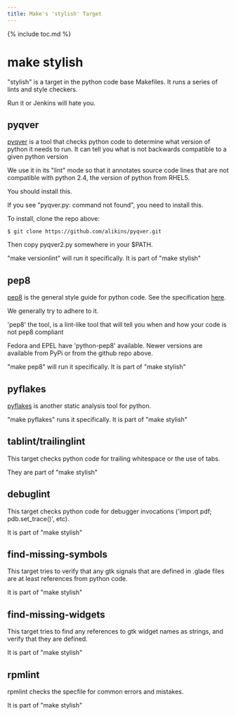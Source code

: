 ```yaml
---
title: Make's 'stylish' Target
---
```

{% include toc.md %}

# make stylish

"stylish" is a target in the python code base Makefiles. It runs a series of
lints and style checkers.

Run it or Jenkins will hate you.

## pyqver
[pyqver](https://github.com/alikins/pyqver) is a tool that checks python code
to determine what version of python it needs to run.
It can tell you what is not backwards compatible to a given python version

We use it in its "lint" mode so that it annotates source code lines that are not compatible
with python 2.4, the version of python from RHEL5. 

You should install this. 

If you see "pyqver.py: command not found", you need to install this. 

To install, clone the repo above:

```console
$ git clone https://github.com/alikins/pyqver.git
```

Then copy pyqver2.py somewhere in your $PATH.

"make versionlint" will run it specifically. 
It is part of "make stylish"

## pep8
[pep8](https://github.com/jcrocholl/pep8) is the general style guide for python code. See the
specification [here](http://www.python.org/dev/peps/pep-0008/).

We generally try to adhere to it.

'pep8' the tool, is a lint-like tool that will tell you when and how your code is
not pep8 compliant

Fedora and EPEL have 'python-pep8' available. Newer versions are available from PyPi or
from the github repo above.

"make pep8" will run it specifically.
It is part of "make stylish"

## pyflakes
[pyflakes](https://pypi.python.org/pypi/pyflakes) is another static analysis
tool for python.

"make pyflakes" runs it specifically.
It is part of "make stylish"

## tablint/trailinglint
This target checks python code for trailing whitespace or the use of tabs.

They are part of "make stylish"

## debuglint
This target checks python code for debugger invocations ('import pdf; pdb.set_trace()', etc).

It is part of "make stylish"

## find-missing-symbols
This target tries to verify that any gtk signals that are defined in .glade files are at
least references from python code.

It is part of "make stylish"

## find-missing-widgets
This target tries to find any references to gtk widget names as strings, and verify that
they are defined.

It is part of "make stylish"

## rpmlint
rpmlint checks the specfile for common errors and mistakes. 

It is part of "make stylish"
